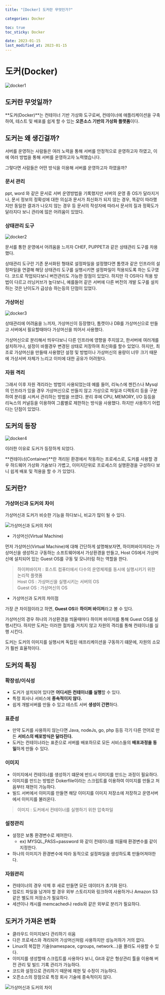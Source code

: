 ```yaml
---
title: "[Docker] 도커란 무엇인가?"

categories: Docker

toc: true
toc_sticky: Docker

date: 2023-01-15
last_modified_at: 2023-01-15
---
```


# 도커(Docker)

![docker1]({{site.url}}//assets/image/2023/2023-01/22-docker002.png)


## 도커란 무엇일까?

**도커(Docker)**는 컨테이너 기반 가상화 도구로써, 컨테이너에 애플리케이션을 구축 하여, 테스트 및 배포를 쉽게 할 수 있는 **오픈소스 기반의 가상화 플랫폼**이다.  


## 도커는 왜 생긴걸까?

서버를 운영하는 사람들은 여러 노력을 통해 서버를 안정적으로 운영하고자 하였고, 이에 여러 방법을 통해 서버를 운영하고자 노력했습니다.

그렇다면 사람들은 어떤 방식을 이용해 서버를 운영하고자 하였을까?

### 문서 관리

ppt, word 와 같은 문서로 서버 운영방법을 기록했지만 서버의 운영 중 OS가 달라지거나, 문서 정보의 정확성에 대한 의심과 문서가 최신화가 되지 않는 경우, 똑같이 따라했지만 동일한 결과가 나오지 않는 경우 등 문서의 작성자에 따라서 문서의 질과 정확도가 달라지다 보니 관리에 많은 어려움이 있었다.


### 상태관리 도구 

![docker2]({{site.url}}//assets/image/2023/2023-01/20-docker001.png)


문서를 통한 운영에서 어려움을 느끼자 CHEF, PUPPET과 같은 상태관리 도구를 차용했다. 

상태관리 도구란 기존 문서화된 형태로 설정파일을 설정했다면 톰캣과 같은 인프라의 설정파일을 연결해 해당 상태관리 도구를 실행시키면 설정파일이 적용되도록 하는 도구였다. 코드로 작업되다보니 버전관리도 가능한 장점이 있었다. 하지만 각 OS마다 적용 방법이 다르고 러닝커브가 높다보니, 예를들어 같은 서버에 다른 버전의 개발 도구를 설치하는 것은 난이도가 급상승 하는등의 단점이 있었다.  


### 가상머신

![docker3]({{site.url}}//assets/image/2023/2023-01/20-docker003.png)


상태관리에 어려움을 느끼자, 가상머신이 등장했다, 톰캣이나 DB를 가상머신으로 만들고 서버에서 필요할때마다 가상머신을 띄어서 사용했다. 

가상머신으로 분리해서 띄우다보니 다른 인프라에 영향을 주지않고, 한서버에 여러개를 설치하거나, 설정이 바뀔경우 변경된 상태로 저장하여 최신화를 할수 있었다. 하지만, 최조로 가상머신을 만들때 사용했던 설정 및 방법이나 가상머신의 용량이 너무 크기 때문에 가상서버 자체가 느리고 이미에 대한 공유가 어려웠다.   


### 자원 격리

그래서 이후 자원 격리라는 방법이 사용되었는데 예를 들어, 리눅스에 젠킨스나 Mysql의 인프라가 있을 경우 가상머신으로 만들지 않고 가상으로 파일과 디렉토리 등을 구분하여 분리를 시켜서 관리하는 방법을 쓰였다. 분리 후에 CPU, MEMORY, I/O 등등을 리눅스의 커널등을 이용하여 그룹별로 제한하는 방식을 사용했다. 하지만 사용하기 어렵다는 단점이 있었다.


## 도커의 등장

![docker4]({{site.url}}//assets/image/2023/2023-01/15-docker001.png)


이러한 이유로 도커가 등장하게 되었다.

**컨테이너(Container)**란 격리된 환경에서 작동하는 프로세스로, 도커를 사용할 경우 하드웨어 가상화 기술보다 가볍고, 이미지단위로 프로세스의 실행환경을 구성하다 보니 쉽게 배포 및 적용을 할 수 가 있었다.


## 도커란?

### 가상머신과 도커의 차이


가상머신과 도커가 비슷한 기능을 하다보니, 비교가 많이 될 수 있다.


![가상머신과 도커의 차이]({{site.url}}//assets/image/2023/2023-01/22-docker001.png)

- 가상머신(Virtual Machine)

먼저 가상머신(Virtual Machine)에 대해 간단하게 설명해보자면, 하이퍼바이저라는 가상머신을 생성하고 구동하는 소프트웨어에서 가상환경을 만들고, Host OS에서 가상머신에 설치되어 있는 Guest OS를 구동 및 모니터링 하는 역할을 한다.

> 하이퍼바이저 : 호스트 컴퓨터에서 다수의 운영체제를 동시에 실행시키기 위한 논리적 플랫폼  
> Host OS : 가상머신을 실행시키는 서버의 OS  
> Guest OS : 가상머신의 OS


- 가상머신과 도커의 차이점

가장 큰 차이점이라고 하면, **Guest OS**와 **하이퍼 바이저**라고 볼 수 있다. 

가상머신의 경우 하나의 가상환경을 띄울때마다 하이퍼 바이저를 통해 Guest OS를 실행시킨다. 하지만 도커는 이러한 절차를 거치지 않고 자원의 격리를 통해 컨테이너를 실행 시킨다.

도커는 도커의 이미지를 실행시켜 독립된 애프리케이션을 구동하기 떄문에, 자원의 소모가 훨씬 효율적이다.


## 도커의 특징 

### 확장성/이식성

- 도커가 설치되어 있다면 **어디서든 컨테이너를 실행**할 수 있다.
- 특정 회사나 서비스에 **종속적이지 않다.**
- 쉽게 개발서버를 만들 수 있고 테스트 서버 **생성이 간편**하다.

### 표준성

- 만약 도커를 사용하지 않는다면 Java, nodeJs, go, php 등등 각기 다른 언어로 만든 **서비스의 배포방식은 달라진다.**
- 도커는 컨테이너라는 표준으로 서버를 배포하므로 모든 서비스들의 **배포과정을 동일**하게 만들 수 있다.

### 이미지

- 이미지에서 컨테이너를 생성하기 떄문에 반드시 이미지를 만드는 과정이 필요하다.
- 이미지를 만드는 방법은 Dokerfile이라는 스크립트를 이용하여 이미지를 만들고 처음부터 재현이 가능하다.
- 빌드 서버에서 이미지를 만들면 해당 이미지를 이미지 저장소에 저장하고 운영서버에서 이미지를 불러온다.

> 이미지 : 도커에서 컨테이너를 실행하기 위한 압축파일

### 설정관리

- 설정은 보통 환경변수로 제어한다.
  - ex) MYSQL_PASS=password 와 같이 컨테이너를 띄울때 환경변수를 같이 지정한다.
- 하나의 이미지가 환경변수에 따라 동적으로 설정파일을 생성하도록 만들어져야한다.

### 자원관리

- 컨테이너의 경우 삭제 후 새로 만들면 모든 데이터가 초기화 된다.
- 업로드 파일을 남겨야 할 경우 외부 스토리지와 링크하여 사용하거나 Amazon S3 같은 별도의 저장소가 필요하다.
- 세션이나 캐시를 memcached나 redis와 같은 외부로 분리가 필요하다.


## 도커가 가져온 변화

- 클라우드 이미지보다 관리하기 쉬움
- 다은 프로세스와 격리되어 가상머신처럼 사용하지만 성능저하가 거의 없다.
- Linux의 복잡한 기술(namespace, cgroups, network...)을 몰라도 사용할 수 있다.
- 이미지를 생성할때 스크립트를 사용하다 보니, Git과 같은 형상관리 툴을 이용해 버전 관리 및 빌드 기록 관리가 가능하다.
- 코드와 설정으로 관리하기 때문에 재현 및 수정이 가능하다.
- 오픈소스의 장점으로 특정 회사 기술에 종속적이지 않다.


![가상머신과 도커의 차이]({{site.url}}//assets/image/2023/2023-01/22-docker003.png)